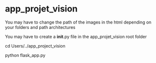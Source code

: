 # app_projet_vision

You may have to change the path of the images in the html depending
on your folders and path architectures 

You may have to create a __init__.py file in the app_projet_vision root folder

cd Users/../app_project_vision

python flask_app.py
